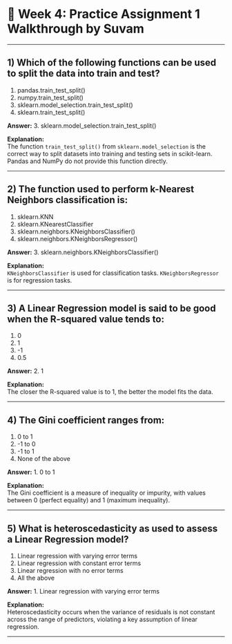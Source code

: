 <h1>🐍 Week 4: Practice Assignment 1 Walkthrough by Suvam</h1>
<hr/>

<h2>1) Which of the following functions can be used to split the data into train and test?</h2>
<ol type="1">
  <li>pandas.train_test_split()</li>
  <li>numpy.train_test_split()</li>
  <li>sklearn.model_selection.train_test_split()</li>
  <li>sklearn.train_test_split()</li>
</ol>
<p><strong>Answer:</strong> 3. sklearn.model_selection.train_test_split()</p>
<p><strong>Explanation:</strong><br>
The function <code>train_test_split()</code> from <code>sklearn.model_selection</code> is the correct way to split datasets into training and testing sets in scikit-learn. Pandas and NumPy do not provide this function directly.
</p>
<hr/>

<h2>2) The function used to perform k-Nearest Neighbors classification is:</h2>
<ol type="1">
  <li>sklearn.KNN</li>
  <li>sklearn.KNearestClassifier</li>
  <li>sklearn.neighbors.KNeighborsClassifier()</li>
  <li>sklearn.neighbors.KNeighborsRegressor()</li>
</ol>
<p><strong>Answer:</strong> 3. sklearn.neighbors.KNeighborsClassifier()</p>
<p><strong>Explanation:</strong><br>
<code>KNeighborsClassifier</code> is used for classification tasks. <code>KNeighborsRegressor</code> is for regression tasks.
</p>
<hr/>

<h2>3) A Linear Regression model is said to be good when the R-squared value tends to:</h2>
<ol type="1">
  <li>0</li>
  <li>1</li>
  <li>-1</li>
  <li>0.5</li>
</ol>
<p><strong>Answer:</strong> 2. 1</p>
<p><strong>Explanation:</strong><br>
The closer the R-squared value is to 1, the better the model fits the data.
</p>
<hr/>

<h2>4) The Gini coefficient ranges from:</h2>
<ol type="1">
  <li>0 to 1</li>
  <li>-1 to 0</li>
  <li>-1 to 1</li>
  <li>None of the above</li>
</ol>
<p><strong>Answer:</strong> 1. 0 to 1</p>
<p><strong>Explanation:</strong><br>
The Gini coefficient is a measure of inequality or impurity, with values between 0 (perfect equality) and 1 (maximum inequality).
</p>
<hr/>

<h2>5) What is heteroscedasticity as used to assess a Linear Regression model?</h2>
<ol type="1">
  <li>Linear regression with varying error terms</li>
  <li>Linear regression with constant error terms</li>
  <li>Linear regression with no error terms</li>
  <li>All the above</li>
</ol>
<p><strong>Answer:</strong> 1. Linear regression with varying error terms</p>
<p><strong>Explanation:</strong><br>
Heteroscedasticity occurs when the variance of residuals is not constant across the range of predictors, violating a key assumption of linear regression.
</p>
<hr/>
